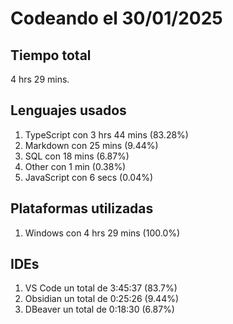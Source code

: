 # Codeando el 30/01/2025

## Tiempo total
4 hrs 29 mins.

## Lenguajes usados
1. TypeScript con 3 hrs 44 mins (83.28%)
1. Markdown con 25 mins (9.44%)
1. SQL con 18 mins (6.87%)
1. Other con 1 min (0.38%)
1. JavaScript con 6 secs (0.04%)

## Plataformas utilizadas
1. Windows con 4 hrs 29 mins (100.0%)

## IDEs
1. VS Code un total de 3:45:37 (83.7%)
1. Obsidian un total de 0:25:26 (9.44%)
1. DBeaver un total de 0:18:30 (6.87%)
